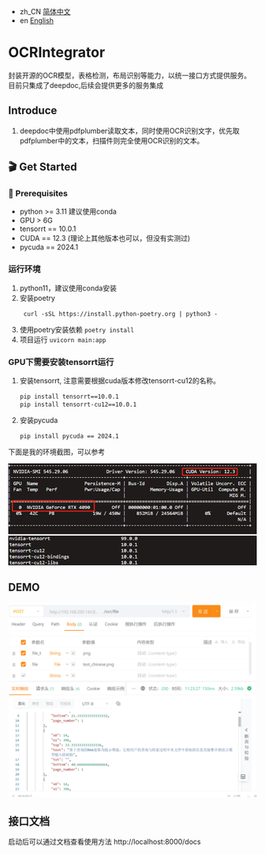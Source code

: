 - zh_CN [简体中文](README.zh.md)
- en [English](README.md)
# OCRIntegrator
封装开源的OCR模型，表格检测，布局识别等能力，以统一接口方式提供服务。 目前只集成了deepdoc,后续会提供更多的服务集成

## Introduce
1. deepdoc中使用pdfplumber读取文本，同时使用OCR识别文字，优先取pdfplumber中的文本，扫描件则完全使用OCR识别的文本。
## 🎬 Get Started
### 📝 Prerequisites
* python >= 3.11  建议使用conda
* GPU > 6G
* tensorrt == 10.0.1  
* CUDA == 12.3  (理论上其他版本也可以，但没有实测过)
* pycuda == 2024.1
### 运行环境
1. python11，建议使用conda安装
2. 安装poetry
   ```shell
    curl -sSL https://install.python-poetry.org | python3 -
    ```
3. 使用poetry安装依赖
    `poetry install `
4. 项目运行
    `uvicorn main:app`

### GPU下需要安装tensorrt运行
1. 安装tensorrt, 注意需要根据cuda版本修改tensorrt-cu12的名称。
   ```shell
   pip install tensorrt==10.0.1
   pip install tensorrt-cu12==10.0.1
   ```
2. 安装pycuda
    ```shell
    pip install pycuda == 2024.1
    ```
下面是我的环境截图，可以参考

![img.png](imgs/nvidia-smi.png)
![img.png](imgs/tensorrt_version.png)

## DEMO
![img.png](imgs/demo.png)

## 接口文档
启动后可以通过文档查看使用方法
http://localhost:8000/docs
